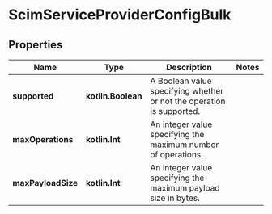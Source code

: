 
# ScimServiceProviderConfigBulk

## Properties
Name | Type | Description | Notes
------------ | ------------- | ------------- | -------------
**supported** | **kotlin.Boolean** | A Boolean value specifying whether or not the operation is supported. | 
**maxOperations** | **kotlin.Int** | An integer value specifying the maximum number of operations. | 
**maxPayloadSize** | **kotlin.Int** | An integer value specifying the maximum payload size in bytes. | 



